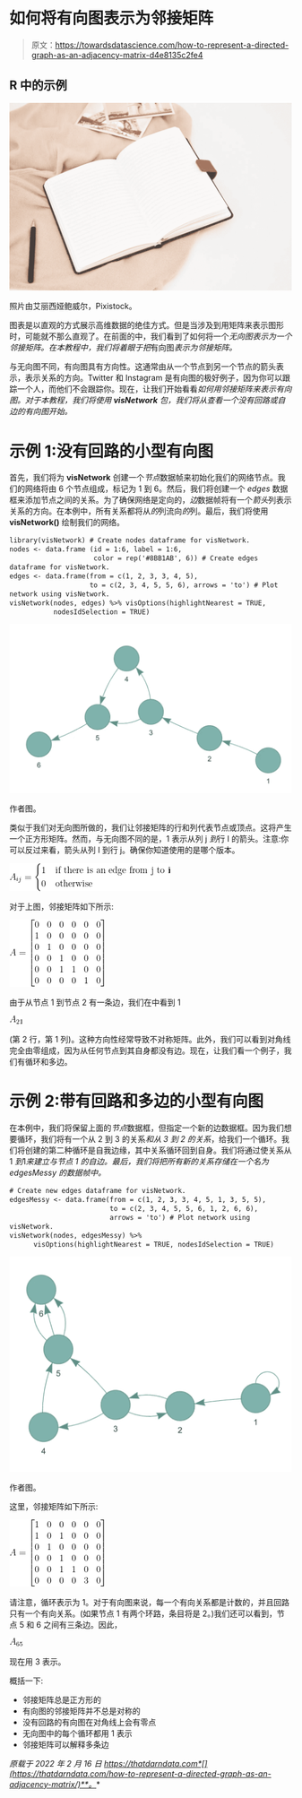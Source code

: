 # 如何将有向图表示为邻接矩阵

> 原文：<https://towardsdatascience.com/how-to-represent-a-directed-graph-as-an-adjacency-matrix-d4e8135c2fe4>

## R 中的示例

![](img/592e71c1824da33ea9f1ed5d698dff81.png)

照片由艾丽西娅鲍威尔，Pixistock。

图表是以直观的方式展示高维数据的绝佳方式。但是当涉及到用矩阵来表示图形时，可能就不那么直观了。在前面的中，我们看到了如何将一个*无向图表示为一个邻接矩阵。在本教程中，我们将着眼于把*有向图*表示为邻接矩阵。*

与无向图不同，有向图具有方向性。这通常由从一个节点到另一个节点的箭头表示，表示关系的方向。Twitter 和 Instagram 是有向图的极好例子，因为你可以跟踪一个人，而他们不会跟踪你。现在，让我们开始看看*如何用邻接矩阵来表示有向图。对于本教程，我们将使用 **visNetwork** 包，我们将从查看一个没有回路或自边的有向图开始。*

# 示例 1:没有回路的小型有向图

首先，我们将为 **visNetwork** 创建一个*节点*数据帧来初始化我们的网络节点。我们的网络将由 6 个节点组成，标记为 1 到 6。然后，我们将创建一个 *edges* 数据框来添加节点之间的关系。为了确保网络是定向的，*边*数据帧将有一个*箭头*列表示关系的方向。在本例中，所有关系都将从*的*列流向*的*列。最后，我们将使用 **visNetwork()** 绘制我们的网络。

```
library(visNetwork) # Create nodes dataframe for visNetwork. 
nodes <- data.frame (id = 1:6, label = 1:6, 
                     color = rep('#8BB1AB', 6)) # Create edges dataframe for visNetwork. 
edges <- data.frame(from = c(1, 2, 3, 3, 4, 5), 
                    to = c(2, 3, 4, 5, 5, 6), arrows = 'to') # Plot network using visNetwork. 
visNetwork(nodes, edges) %>% visOptions(highlightNearest = TRUE, 
           nodesIdSelection = TRUE)
```

![](img/c7cb78327ebcb197ca0824f0eca596a9.png)

作者图。

类似于我们对无向图所做的，我们让邻接矩阵的行和列代表节点或顶点。这将产生一个正方形矩阵。然而，与无向图不同的是，1 表示从列 j *到*行 I 的箭头。注意:你可以反过来看，箭头从列 I 到行 j。确保你知道使用的是哪个版本。

![](img/2c867509e09bbdada4f81625209f1e83.png)

对于上图，邻接矩阵如下所示:

![](img/d6bb17a89cac5355b4f03c11b0e74028.png)

由于从节点 1 到节点 2 有一条边，我们在中看到 1

![](img/36153fb2243ec280a4ec544d9420186d.png)

(第 2 行，第 1 列)。这种方向性经常导致不对称矩阵。此外，我们可以看到对角线完全由零组成，因为从任何节点到其自身都没有边。现在，让我们看一个例子，我们有循环和多边。

# 示例 2:带有回路和多边的小型有向图

在本例中，我们将保留上面的*节点*数据框，但指定一个新的边数据框。因为我们想要循环，我们将有一个从 2 到 3 的关系*和从 3 到 2 的关系*，给我们一个循环。我们将创建的第二种循环是自我边缘，其中关系循环回到自身。我们将通过使关系从 1 *到*1*来建立与节点 1 的自边。最后，我们将把所有新的关系存储在一个名为 *edgesMessy* 的数据帧中。*

```
# Create new edges dataframe for visNetwork. 
edgesMessy <- data.frame(from = c(1, 2, 3, 3, 4, 5, 1, 3, 5, 5), 
                         to = c(2, 3, 4, 5, 5, 6, 1, 2, 6, 6),
                         arrows = 'to') # Plot network using visNetwork. 
visNetwork(nodes, edgesMessy) %>% 
      visOptions(highlightNearest = TRUE, nodesIdSelection = TRUE)
```

![](img/dc3c08eeeae96ef7dd025d19b04f4554.png)

作者图。

这里，邻接矩阵如下所示:

![](img/b19224a45a33dbce08075067729a6afe.png)

请注意，循环表示为 1。对于有向图来说，每一个有向关系都是计数的，并且回路只有一个有向关系。(如果节点 1 有两个环路，条目将是 2。)我们还可以看到，节点 5 和 6 之间有三条边。因此，

![](img/dc84d93662b0b774b07fa4350462fcbd.png)

现在用 3 表示。

概括一下:

*   邻接矩阵总是正方形的
*   有向图的邻接矩阵并不总是对称的
*   没有回路的有向图在对角线上会有零点
*   无向图中的每个循环都用 1 表示
*   邻接矩阵可以解释多条边

*原载于 2022 年 2 月 16 日 https://thatdarndata.com*[](https://thatdarndata.com/how-to-represent-a-directed-graph-as-an-adjacency-matrix/)**。**